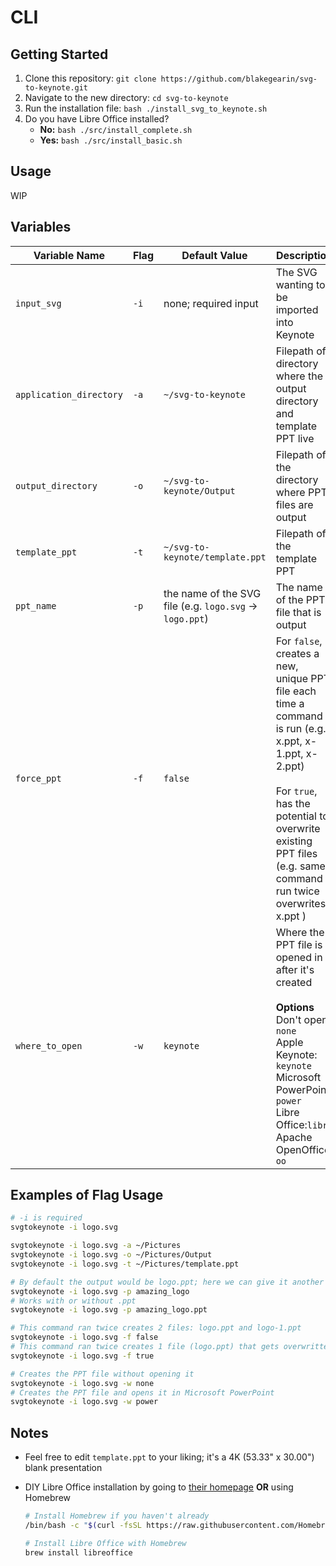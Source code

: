 # CLI

## Getting Started

1. Clone this repository: `git clone https://github.com/blakegearin/svg-to-keynote.git`
2. Navigate to the new directory: `cd svg-to-keynote`
3. Run the installation file: `bash ./install_svg_to_keynote.sh`
4. Do you have Libre Office installed?
    - **No:** `bash ./src/install_complete.sh`
    - **Yes:** `bash ./src/install_basic.sh`

## Usage

WIP

## Variables

| Variable Name | Flag | Default Value | Description |
|--|--|--|--|
| `input_svg` | `-i` | none; required input | The SVG wanting to be imported into Keynote |
| `application_directory` | `-a` | `~/svg-to-keynote` | Filepath of directory where the output directory and template PPT live |
| `output_directory` | `-o` | `~/svg-to-keynote/Output` | Filepath of the directory where PPT files are output |
| `template_ppt` | `-t` | `~/svg-to-keynote/template.ppt` | Filepath of the template PPT |
| `ppt_name` | `-p` | the name of the SVG file (e.g. `logo.svg` -> `logo.ppt`) | The name of the PPT file that is output |
| `force_ppt` | `-f` | `false` | For `false`, creates a new, unique PPT file each time a command is run (e.g. x.ppt, x-1.ppt, x-2.ppt)<br><br>For `true`, has the potential to overwrite existing PPT files (e.g. same command run twice overwrites x.ppt ) |
| `where_to_open` | `-w` | `keynote` | Where the PPT file is opened in after it's created<br><br>**Options**<br>Don't open: `none`<br> Apple Keynote: `keynote`<br>Microsoft PowerPoint: `power`<br>Libre Office:`libre`<br>Apache OpenOffice: `oo` |

## Examples of Flag Usage

```bash
# -i is required
svgtokeynote -i logo.svg

svgtokeynote -i logo.svg -a ~/Pictures
svgtokeynote -i logo.svg -o ~/Pictures/Output
svgtokeynote -i logo.svg -t ~/Pictures/template.ppt

# By default the output would be logo.ppt; here we can give it another name
svgtokeynote -i logo.svg -p amazing_logo
# Works with or without .ppt
svgtokeynote -i logo.svg -p amazing_logo.ppt

# This command ran twice creates 2 files: logo.ppt and logo-1.ppt
svgtokeynote -i logo.svg -f false
# This command ran twice creates 1 file (logo.ppt) that gets overwritten once
svgtokeynote -i logo.svg -f true

# Creates the PPT file without opening it
svgtokeynote -i logo.svg -w none
# Creates the PPT file and opens it in Microsoft PowerPoint
svgtokeynote -i logo.svg -w power
```

## Notes

- Feel free to edit `template.ppt` to your liking; it's a 4K (53.33" x 30.00") blank presentation

- DIY Libre Office installation by going to [their homepage](https://www.libreoffice.org/download/download/) **OR** using Homebrew

    ```bash
    # Install Homebrew if you haven't already
    /bin/bash -c "$(curl -fsSL https://raw.githubusercontent.com/Homebrew/install/HEAD/install.sh)"

    # Install Libre Office with Homebrew
    brew install libreoffice
    ```
